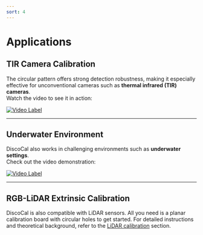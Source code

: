 ```yaml
---
sort: 4
---
```


# Applications

## TIR Camera Calibration

The circular pattern offers strong detection robustness, making it especially effective for unconventional cameras such as **thermal infrared (TIR) cameras**.  
Watch the video to see it in action:

[![Video Label](http://img.youtube.com/vi/j86pyBZe7t0/0.jpg)](https://youtu.be/j86pyBZe7t0)

---

<!-- ## TIR��밨GB Extrinsic Calibration

Below is the result of **stereo rectification** using RGB and TIR images.  
Both intrinsic and extrinsic calibration were performed with **DiscoCal**.  
As shown, the **epipolar lines** are perfectly aligned ��� despite the differences in sensor modalities.

<img src="../figs/epipolar_line.png" height="300"> -->

<!-- --- -->

## Underwater Environment

DiscoCal also works in challenging environments such as **underwater settings**.  
Check out the video demonstration:

[![Video Label](http://img.youtube.com/vi/S62zH_EzlU8/0.jpg)](https://youtu.be/S62zH_EzlU8)


---
<!-- ## RGB Stereo -->


## RGB-LiDAR Extrinsic Calibration

DiscoCal is also compatible with LiDAR sensors. All you need is a planar calibration board with circular holes to get started. For detailed instructions and theoretical background, refer to the [LiDAR calibration](./LiDAR_cal.html) section.

